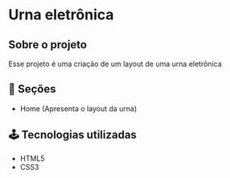 # Urna eletrônica

## Sobre o projeto

Esse projeto é uma criação de um layout de uma urna eletrônica

## 📄 Seções

- Home (Apresenta o layout da urna)
  
## 🕹️ Tecnologias utilizadas

- HTML5
- CSS3
